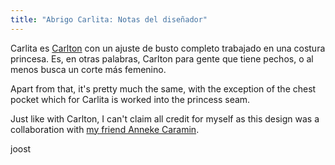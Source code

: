 ```yaml
---
title: "Abrigo Carlita: Notas del diseñador"
---
```


Carlita es [Carlton](/designs/carlton) con un ajuste de busto completo trabajado en una costura princesa. Es, en otras palabras, Carlton para gente que tiene pechos, o al menos busca un corte más femenino.

Apart from that, it's pretty much the same, with the exception of the chest pocket which for Carlita is worked into the princess seam.

Just like with Carlton, I can't claim all credit for myself as this design was a collaboration with [my friend Anneke Caramin](https://www.instagram.com/annekecaramin/).

joost

